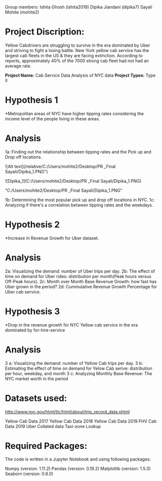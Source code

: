 
Group members:
Ishita Ghosh (ishita2019)
Dipika Jiandani (dipika7)
Sayali Mohite (mohite2)

# Project Discription:
Yellow Cabdrivers are struggling to survive in the era dominated by Uber and striving to fight a losing battle. New York yellow cab service has the largest cab fleets in the US & they are facing extinction. According to reports, approximately 40% of the 7000 strong cab fleet had not had an average rate.

**Project Name:** Cab Service Data Analysis of NYC data
**Project Types:** Type II

# Hypothesis 1 
*Metropolitan areas of NYC have higher tipping rates considering the income level of the people living in these areas.
# Analysis
1a: Finding out the relationship between tipping rates and the Pick up and Drop off locations. 

![Alt text](/relative/C:/Users/mohite2/Desktop/PR _Final Sayali/Dipika_1.PNG")

![Dipika_1](C:/Users/mohite2/Desktop/PR _Final Sayali/Dipika_1.PNG)

"C:/Users/mohite2/Desktop/PR _Final Sayali/Dipika_1.PNG"

1b: Determining the most popular pick up and drop off locations in NYC.
1c: Analyzing if there's a correlation between tipping rates and the weekdays.

# Hypothesis 2 
*Increase in Revenue Growth for Uber dataset.
# Analysis
2a: Visualizing the demand: number of Uber trips per day.
2b: The effect of time on demand for Uber rides: distribution per month(Peak hours versus Off-Peak hours).
2c: Month over Month Base Revenue Growth: how fast has Uber grown in the period?
2d: Cummulative Revenue Growth Percentage for Uber cab service.

# Hypothesis 3
*Drop in the revenue growth for NYC Yellow cab service in the era dominated by for-hire-service
# Analysis
3 a: Visualizing the demand: number of Yellow Cab trips per day.
3 b: Estimating the effect of time on demand for Yelow Cab serive: distribution per hour, weekday, and month
3 c: Analyzing Monthly Base Revenue: The NYC market worth in the period

# Datasets used:
http://www.nyc.gov/html/tlc/html/about/trip_record_data.shtml

Yellow Cab Data 2017
Yellow Cab Data 2018
Yellow Cab Data 2019
FHV Cab Data 2019
Uber Collated data
Taxi-zone Lookup 

 
# Required Packages:
The code is written in a Jupyter Notebook and using following packages:

Numpy (version: 1.11.2)
Pandas (version: 0.19.2)
Matplotlib (version: 1.5.3)
Seaborn (version: 0.6.0)


